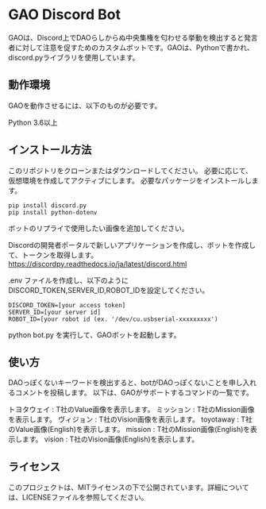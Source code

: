 # GAO Discord Bot

GAOは、Discord上でDAOらしからぬ中央集権を匂わせる挙動を検出すると発言者に対して注意を促すためのカスタムボットです。GAOは、Pythonで書かれ、discord.pyライブラリを使用しています。

## 動作環境

GAOを動作させるには、以下のものが必要です。

Python 3.6以上


## インストール方法

このリポジトリをクローンまたはダウンロードしてください。
必要に応じて、仮想環境を作成してアクティブにします。
必要なパッケージをインストールします。
```
pip install discord.py
pip install python-dotenv
```

ボットのリプライで使用したい画像を追加してください。

Discordの開発者ポータルで新しいアプリケーションを作成し、ボットを作成して、トークンを取得します。
https://discordpy.readthedocs.io/ja/latest/discord.html

.env ファイルを作成し、以下のようにDISCORD_TOKEN,SERVER_ID,ROBOT_IDを設定してください。

```.env
DISCORD_TOKEN=[your access token]
SERVER_ID=[your server id]
ROBOT_ID=[your robot id (ex. '/dev/cu.usbserial-xxxxxxxxx')
```
python bot.py を実行して、GAOボットを起動します。

## 使い方
DAOっぽくないキーワードを検出すると、botがDAOっぽくないことを申し入れるコメントを投稿します。
以下は、GAOがサポートするコマンドの一覧です。

トヨタウェイ : T社のValue画像を表示します。
ミッション : T社のMission画像を表示します。
ヴィジョン : T社のVision画像を表示します。
toyotaway : T社のValue画像(English)を表示します。
mission : T社のMission画像(English)を表示します。
vision : T社のVision画像(English)を表示します。

## ライセンス

このプロジェクトは、MITライセンスの下で公開されています。詳細については、LICENSEファイルを参照してください。
